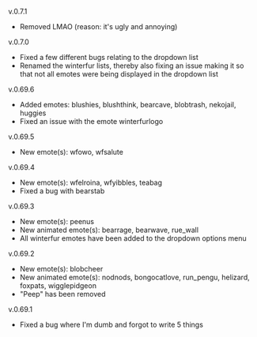 v.0.7.1
* Removed LMAO (reason: it's ugly and annoying)

v.0.7.0
* Fixed a few different bugs relating to the dropdown list
* Renamed the winterfur lists, thereby also fixing an issue making it so that not all emotes were being displayed in the dropdown list

v.0.69.6
* Added emotes: blushies, blushthink, bearcave, blobtrash, nekojail, huggies
* Fixed an issue with the emote winterfurlogo

v.0.69.5
* New emote(s): wfowo, wfsalute

v.0.69.4
* New emote(s): wfelroina, wfyibbles, teabag
* Fixed a bug with bearstab

v.0.69.3
* New emote(s): peenus
* New animated emote(s): bearrage, bearwave, rue_wall
* All winterfur emotes have been added to the dropdown options menu

v.0.69.2
* New emote(s): blobcheer
* New animated emote(s): nodnods, bongocatlove, run_pengu, helizard, foxpats, wigglepidgeon
* "Peep" has been removed

v.0.69.1
* Fixed a bug where I'm dumb and forgot to write 5 things
